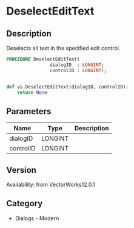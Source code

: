 # DeselectEditText

## Description
Deselects all text in the specified edit control.

```pascal
PROCEDURE DeselectEditText(
				dialogID  : LONGINT;
				controlID : LONGINT);
```

```python

def vs.DeselectEditText(dialogID, controlID):
    return None
```

## Parameters
|Name|Type|Description|
|---|---|---|
|dialogID|LONGINT||
|controlID|LONGINT||

## Version
Availability: from VectorWorks12.0.1
## Category
* Dialogs - Modern

